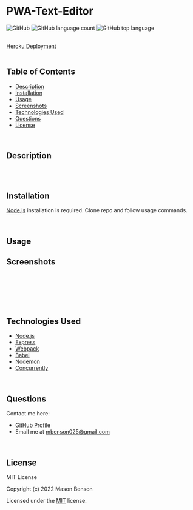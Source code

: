 # PWA-Text-Editor

![GitHub](https://img.shields.io/github/license/mbenson025/PWA-Text-Editor)
![GitHub language count](https://img.shields.io/github/languages/count/mbenson025/PWA-Text-Editor)
![GitHub top language](https://img.shields.io/github/languages/top/mbenson025/PWA-Text-Editor)

<br>
<a href="https://pwatextedit.herokuapp.com/">Heroku Deployment</a>
<br><br>

## Table of Contents

- [Description](#description)
- [Installation](#installation)
- [Usage](#usage)
- [Screenshots](#screenshots)
- [Technologies Used](#technologies-used)
- [Questions](#questions)
- [License](#license)

<br>

## Description

<br>
<br>

## Installation

[Node.js](https://nodejs.org/en/) installation is required. Clone repo and follow usage commands.

<br>

## Usage

<!-- <br>

This application can be used locally by entering the following commands-

<br>

Install dependencies:

```
npm install
```

<br>

Start the application/run the port:

```
node server
```

<br>

Optional- Run the seed file for starter content

```
run npm seed
```

<br> -->

## Screenshots

<br>
<!-- <img src="/public/assets/login.jpg" alt="login page" title="Login Page"> -->
<br>
<br>
<!-- <img src="/public/assets/home.jpg" alt="home page" title="Blog Home Page"> -->
<br>
<br>

## Technologies Used

- [Node.js](https://nodejs.org/en/)
- [Express](https://expressjs.com/)
- [Webpack](https://webpack.js.org/)
- [Babel](https://babeljs.io/)
- [Nodemon](https://www.npmjs.com/package/nodemon)
- [Concurrently](https://www.npmjs.com/package/concurrently)

<br>

## Questions

Contact me here:

- [GitHub Profile](https://github.com/mbenson025)
- Email me at mbenson025@gmail.com

<br>

## License

MIT License

Copyright (c) 2022 Mason Benson

Licensed under the [MIT](LICENSE) license.
